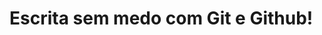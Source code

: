 <i class="fab fa-5x fa-git-square"></i>
<i class="fab fa-5x fa-github-square"></i>

# Escrita sem medo com Git e Github!
